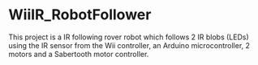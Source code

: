 # WiiIR_RobotFollower

This project is a IR following rover robot which follows 2 IR blobs (LEDs) using the IR sensor from the Wii controller, an Arduino microcontroller, 2 motors and a Sabertooth motor controller. 
